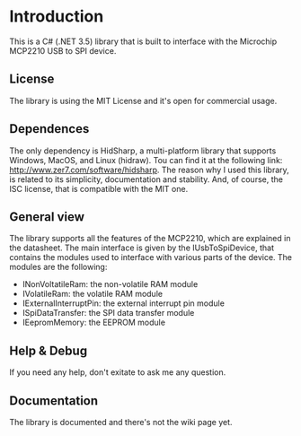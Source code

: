
# Introduction
This is a C# (.NET 3.5) library that is built to interface with the Microchip MCP2210 USB to SPI device.

## License
The library is using the MIT License and it's open for commercial usage. 

## Dependences
The only dependency is HidSharp, a multi-platform library that supports Windows, MacOS, and Linux (hidraw).
Tou can find it at the following link: http://www.zer7.com/software/hidsharp.
The reason why I used this library, is related to its simplicity, documentation and stability. And, of course, the ISC license,
that is compatible with the MIT one.

## General view
The library supports all the features of the MCP2210, which are explained in the datasheet. 
The main interface is given by the IUsbToSpiDevice, that contains the modules used to interface with various parts of the device.
The modules are the following:

 * INonVoltatileRam: the non-volatile RAM module
 * IVolatileRam: the volatile RAM module
 * IExternalInterruptPin: the external interrupt pin module
 * ISpiDataTransfer: the SPI data transfer module
 * IEepromMemory: the EEPROM module
 
## Help & Debug
If you need any help, don't exitate to ask me any question.

## Documentation
The library is documented and there's not the wiki page yet.